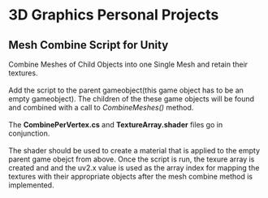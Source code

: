 # 3D Graphics Personal Projects

## Mesh Combine Script for Unity
Combine Meshes of Child Objects into one Single Mesh and retain their textures. <br><br>
Add the script to the parent gameobject(this game object has to be an empty gameobject).
The children of the these game objects will be found and combined with a call to *CombineMeshes()* method.<br><br>
The __CombinePerVertex.cs__ and __TextureArray.shader__ files go in conjunction.<br><br>
The shader should be used to create a material that is applied to the empty parent game obejct from above. Once the script is run, the texure array is created and and the uv2.x value is used as the array index for mapping the textures with their appropriate objects after the mesh combine method is implemented.
